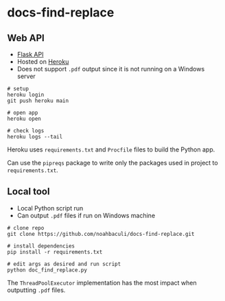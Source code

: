 # docs-find-replace

## Web API
* [Flask API](https://doc-find-replace.herokuapp.com/)
* Hosted on [Heroku](https://www.heroku.com/)
* Does not support `.pdf` output since it is not running on a Windows server

```shell
# setup
heroku login
git push heroku main

# open app
heroku open

# check logs
heroku logs --tail
```

Heroku uses `requirements.txt` and `Procfile` files to build the Python app.

Can use the `pipreqs` package to write only the packages used in project to
`requirements.txt`.


## Local tool
* Local Python script run
* Can output `.pdf` files if run on Windows machine

```shell
# clone repo
git clone https://github.com/noahbaculi/docs-find-replace.git

# install dependencies
pip install -r requirements.txt

# edit args as desired and run script
python doc_find_replace.py
```

The `ThreadPoolExecutor` implementation has the most impact when outputting
`.pdf` files. 